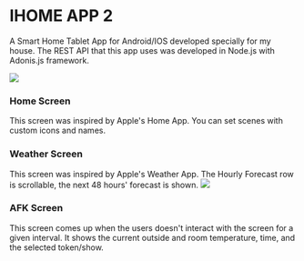 # IHOME APP 2
A Smart Home Tablet App for Android/IOS developed specially for my house. The REST API that this app uses was developed in Node.js with Adonis.js framework. 


![](https://github.com/G33RY/ihome-app-2.0/blob/master/yj0bAXB.gif)

### Home Screen
This screen was inspired by Apple's Home App. You can set scenes with custom icons and names. 

### Weather Screen
This screen was inspired by Apple's Weather App. The Hourly Forecast row is scrollable, the next 48 hours' forecast is shown. 
![](https://i.imgur.com/5LE6kzO.png)

### AFK Screen
This screen comes up when the users doesn't interact with the screen for a given interval. 
It shows the current outside and room temperature, time, and the selected token/show. 

